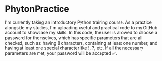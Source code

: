 # PhytonPractice
I'm currently taking an introductory Python training course. As a practice alongside my studies, I'm uploading useful and practical code to my GitHub account to showcase my skills. In this code, the user is allowed to choose a password for themselves, which has specific parameters that are all checked, such as: having 8 characters, containing at least one number, and having at least one special character like !, ?, etc. If all the necessary parameters are met, your password will be accepted ✅.
